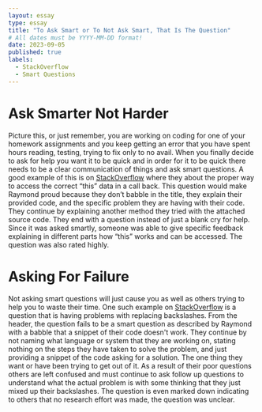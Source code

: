 ```yaml
---
layout: essay
type: essay
title: "To Ask Smart or To Not Ask Smart, That Is The Question"
# All dates must be YYYY-MM-DD format!
date: 2023-09-05
published: true
labels:
  - StackOverflow
  - Smart Questions
---
```

# Ask Smarter Not Harder

Picture this, or just remember, you are working on coding  for one of your homework assignments and you keep getting an error that you have spent hours reading, testing, trying to fix only to no avail. When you finally decide to ask for help you want it to be quick and in order for it to be quick there needs to be a clear communication of things and ask smart questions. A good example of this is on [StackOverflow](https://stackoverflow.com/questions/20279484/how-to-access-the-correct-this-inside-a-callback) where they about the proper way to access the correct “this” data in a call back. This question would make Raymond proud because they don’t babble in the title, they explain their provided code, and the specific problem they are having with their code. They continue by explaining another method they tried with the attached source code. They end with a question instead of just a blank cry for help. Since it was asked smartly, someone was able to give specific feedback explaining in different parts how  “this” works and can be accessed. The question was also rated highly.

# Asking For Failure

Not asking smart questions will just cause you as well as others trying to help you to waste their time. One such example on [StackOverflow](https://stackoverflow.com/questions/30449320/string-replace-doesnt-work) is a question that is having problems with replacing backslashes. From the header, the question fails to be  a smart question as described by Raymond with a babble that a snippet of their code doesn't work. They continue by not naming what language or system that they are working on, stating nothing on the steps they have taken to solve the problem, and just providing a snippet of the code asking for a solution. The one thing they want or have been trying to get out of it. As a result of their poor questions others are left confused and must continue to ask follow up questions to understand what the actual problem is with some thinking that they just mixed up their backslashes. The question is even marked down indicating to others that no research effort was made, the question was unclear.
